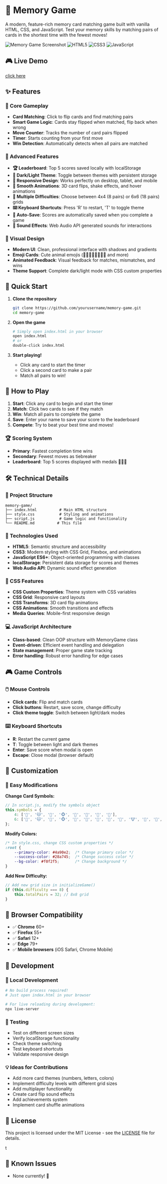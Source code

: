 # 🧠 Memory Game

A modern, feature-rich memory card matching game built with vanilla HTML, CSS, and JavaScript. Test your memory skills by matching pairs of cards in the shortest time with the fewest moves!

![Memory Game Screenshot](https://img.shields.io/badge/Status-Complete-brightgreen) ![HTML5](https://img.shields.io/badge/HTML5-E34F26?logo=html5&logoColor=white) ![CSS3](https://img.shields.io/badge/CSS3-1572B6?logo=css3&logoColor=white) ![JavaScript](https://img.shields.io/badge/JavaScript-F7DF1E?logo=javascript&logoColor=black)

## 🎮 Live Demo

[click here](https://darshan980.github.io/Memory_game/)

## ✨ Features

### 🎯 Core Gameplay
- **Card Matching**: Click to flip cards and find matching pairs
- **Smart Game Logic**: Cards stay flipped when matched, flip back when wrong
- **Move Counter**: Tracks the number of card pairs flipped
- **Timer**: Starts counting from your first move
- **Win Detection**: Automatically detects when all pairs are matched

### 🎁 Advanced Features
- **🏆 Leaderboard**: Top 5 scores saved locally with localStorage
- **🌙 Dark/Light Theme**: Toggle between themes with persistent storage
- **📱 Responsive Design**: Works perfectly on desktop, tablet, and mobile
- **🎨 Smooth Animations**: 3D card flips, shake effects, and hover animations
- **🔄 Multiple Difficulties**: Choose between 4x4 (8 pairs) or 6x6 (18 pairs) grids
- **⌨️ Keyboard Shortcuts**: Press 'R' to restart, 'T' to toggle theme
- **💾 Auto-Save**: Scores are automatically saved when you complete a game
- **🎵 Sound Effects**: Web Audio API generated sounds for interactions

### 🎨 Visual Design
- **Modern UI**: Clean, professional interface with shadows and gradients
- **Emoji Cards**: Cute animal emojis (🐶🐱🐼🐵🦊🐸🐯🐨 and more)
- **Animated Feedback**: Visual feedback for matches, mismatches, and wins
- **Theme Support**: Complete dark/light mode with CSS custom properties

## 🚀 Quick Start

1. **Clone the repository**
   ```bash
   git clone https://github.com/yourusername/memory-game.git
   cd memory-game
   ```

2. **Open the game**
   ```bash
   # Simply open index.html in your browser
   open index.html
   # or
   double-click index.html
   ```

3. **Start playing!**
   - Click any card to start the timer
   - Click a second card to make a pair
   - Match all pairs to win!

## 🎯 How to Play

1. **Start**: Click any card to begin and start the timer
2. **Match**: Click two cards to see if they match
3. **Win**: Match all pairs to complete the game
4. **Save**: Enter your name to save your score to the leaderboard
5. **Compete**: Try to beat your best time and moves!

### 🏆 Scoring System
- **Primary**: Fastest completion time wins
- **Secondary**: Fewest moves as tiebreaker
- **Leaderboard**: Top 5 scores displayed with medals 🥇🥈🥉

## 🛠️ Technical Details

### 📁 Project Structure
```
memory-game/
├── index.html          # Main HTML structure
├── style.css           # Styling and animations
├── script.js           # Game logic and functionality
└── README.md          # This file
```

### 🔧 Technologies Used
- **HTML5**: Semantic structure and accessibility
- **CSS3**: Modern styling with CSS Grid, Flexbox, and animations
- **JavaScript ES6+**: Object-oriented programming with classes
- **localStorage**: Persistent data storage for scores and themes
- **Web Audio API**: Dynamic sound effect generation

### 🎨 CSS Features
- **CSS Custom Properties**: Theme system with CSS variables
- **CSS Grid**: Responsive card layouts
- **CSS Transforms**: 3D card flip animations
- **CSS Animations**: Smooth transitions and effects
- **Media Queries**: Mobile-first responsive design

### 💻 JavaScript Architecture
- **Class-based**: Clean OOP structure with MemoryGame class
- **Event-driven**: Efficient event handling and delegation
- **State management**: Proper game state tracking
- **Error handling**: Robust error handling for edge cases

## 🎮 Game Controls

### 🖱️ Mouse Controls
- **Click cards**: Flip and match cards
- **Click buttons**: Restart, save score, change difficulty
- **Click theme toggle**: Switch between light/dark modes

### ⌨️ Keyboard Shortcuts
- **R**: Restart the current game
- **T**: Toggle between light and dark themes
- **Enter**: Save score when modal is open
- **Escape**: Close modal (browser default)

## 🎨 Customization

### 🔧 Easy Modifications

**Change Card Symbols:**
```javascript
// In script.js, modify the symbols object
this.symbols = {
    4: ['🐶', '🐱', '🐼', '🐵', '🦊', '🐸', '🐯', '🐨'],
    6: ['🐶', '🐱', '🐼', '🐵', '🦊', '🐸', '🐯', '🐨', '🐷', '🐮', '🐻', '🐰', '🦁', '🐺', '🐹', '🐭', '🦝', '🦔']
};
```

**Modify Colors:**
```css
/* In style.css, change CSS custom properties */
:root {
    --primary-color: #4a90e2;  /* Change primary color */
    --success-color: #28a745;  /* Change success color */
    --bg-color: #f0f2f5;       /* Change background */
}
```

**Add New Difficulty:**
```javascript
// Add new grid size in initializeGame()
if (this.difficulty === 8) {
    this.totalPairs = 32; // 8x8 grid
}
```

## 📱 Browser Compatibility

- ✅ **Chrome** 60+
- ✅ **Firefox** 55+
- ✅ **Safari** 12+
- ✅ **Edge** 79+
- ✅ **Mobile browsers** (iOS Safari, Chrome Mobile)

## 🔧 Development

### 🚀 Local Development
```bash
# No build process required!
# Just open index.html in your browser

# For live reloading during development:
npx live-server
```

### 🧪 Testing
- Test on different screen sizes
- Verify localStorage functionality
- Check theme switching
- Test keyboard shortcuts
- Validate responsive design



### 💡 Ideas for Contributions
- Add more card themes (numbers, letters, colors)
- Implement difficulty levels with different grid sizes
- Add multiplayer functionality
- Create card flip sound effects
- Add achievements system
- Implement card shuffle animations

## 📄 License

This project is licensed under the MIT License - see the [LICENSE](LICENSE) file for details.

t

## 🐛 Known Issues

- None currently! 🎉

